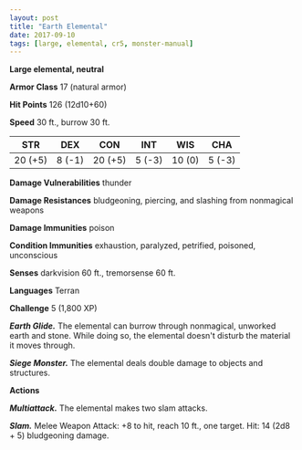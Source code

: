 ```yaml
---
layout: post
title: "Earth Elemental"
date: 2017-09-10
tags: [large, elemental, cr5, monster-manual]
---
```


**Large elemental, neutral**

**Armor Class** 17 (natural armor)

**Hit Points** 126 (12d10+60)

**Speed** 30 ft., burrow 30 ft.

|   STR   |   DEX   |   CON   |   INT   |   WIS   |   CHA   |
|:-----:|:-----:|:-----:|:-----:|:-----:|:-----:|
| 20 (+5) | 8 (-1) | 20 (+5) | 5 (-3) | 10 (0) | 5 (-3) |

**Damage Vulnerabilities** thunder

**Damage Resistances** bludgeoning, piercing, and slashing from nonmagical weapons

**Damage Immunities** poison

**Condition Immunities** exhaustion, paralyzed, petrified, poisoned, unconscious

**Senses** darkvision 60 ft., tremorsense 60 ft.

**Languages** Terran

**Challenge** 5 (1,800 XP)

***Earth Glide.*** The elemental can burrow through nonmagical, unworked earth and stone. While doing so, the elemental doesn't disturb the material it moves through.

***Siege Monster.*** The elemental deals double damage to objects and structures.

**Actions**

***Multiattack.*** The elemental makes two slam attacks.

***Slam.*** Melee Weapon Attack: +8 to hit, reach 10 ft., one target. Hit: 14 (2d8 + 5) bludgeoning damage.

